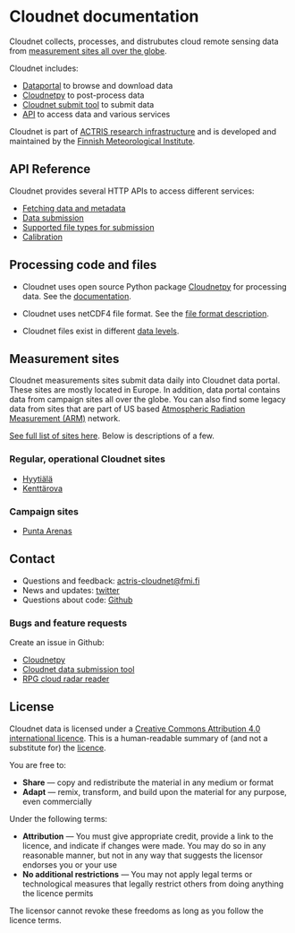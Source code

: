 # Cloudnet documentation

Cloudnet collects, processes, and distrubutes cloud remote sensing data
from [measurement sites all over the globe](https://cloudnet.fmi.fi/sites).

Cloudnet includes:
* [Dataportal](https://cloudnet.fmi.fi) to browse and download data
* [Cloudnetpy](https://github.com/actris-cloudnet/cloudnetpy) to post-process data
* [Cloudnet submit tool](https://github.com/actris-cloudnet/cloudnet-submit) to submit data
* [API](#api-reference) to access data and various services


Cloudnet is part of [ACTRIS research infrastructure](https://www.actris.eu/)
and is developed and maintained by 
the [Finnish Meteorological Institute](https://en.ilmatieteenlaitos.fi/).

## API Reference

Cloudnet provides several HTTP APIs to access different services:

* [Fetching data and metadata](api/data-portal.md)
* [Data submission](api/data-upload.md)
* [Supported file types for submission](api/upload-file-types.md)
* [Calibration](api/calibration.md)

## Processing code and files

* Cloudnet uses open source Python package 
  [Cloudnetpy](https://github.com/actris-cloudnet/cloudnetpy)
  for processing data.
  See the [documentation](https://cloudnetpy.readthedocs.io/en/latest/?badge=latest).

* Cloudnet uses netCDF4 file format.
See the [file format description](https://cloudnetpy.readthedocs.io/en/latest/fileformat.html).

* Cloudnet files exist in different [data levels](levels.md).


## Measurement sites

Cloudnet measurements sites submit data daily into Cloudnet data portal.
These sites are mostly located in Europe.
In addition, data portal contains data from campaign sites all over the globe.
You can also find some legacy data from sites that are part of US based 
[Atmospheric Radiation Measurement (ARM)](https://www.arm.gov/) network.

[See full list of sites here](https://cloudnet.fmi.fi/sites).
Below is descriptions of a few.

### Regular, operational Cloudnet sites
* [Hyytiälä](sites/hyytiala.md)
* [Kenttärova](sites/kenttarova.md)

### Campaign sites
* [Punta Arenas](sites/punta-arenas.md)


## Contact

* Questions and feedback: [actris-cloudnet@fmi.fi](mailto:actris-cloudnet@fmi.fi)
* News and updates: [twitter](https://twitter.com/actris_cloudnet)
* Questions about code: [Github](https://github.com/actris-cloudnet)

### Bugs and feature requests
Create an issue in Github:
* [Cloudnetpy](https://github.com/actris-cloudnet/cloudnetpy/issues/new)
* [Cloudnet data submission tool](https://github.com/actris-cloudnet/cloudnet-submit/issues/new)
* [RPG cloud radar reader](https://github.com/actris-cloudnet/rpgpy/issues/new)


## License

Cloudnet data is licensed under a [Creative Commons Attribution 4.0 international licence](https://creativecommons.org/licenses/by/4.0).
  This is a human-readable summary of (and not a substitute for) the [licence](https://creativecommons.org/licenses/by/4.0/legalcode).

  You are free to:

  - **Share** — copy and redistribute the material in any medium or format
  - **Adapt** — remix, transform, and build upon the material for any purpose, even commercially

  Under the following terms:

  - **Attribution** — You must give appropriate credit, provide a link to the licence, and indicate if changes were made. You may do so in any reasonable manner, but not in any way that suggests the licensor endorses you or your use
  - **No additional restrictions** — You may not apply legal terms or technological measures that legally restrict others from doing anything the licence permits

  The licensor cannot revoke these freedoms as long as you follow the licence terms.

